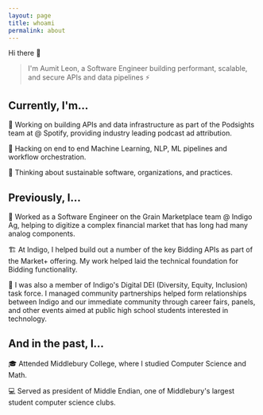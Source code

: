 ```yaml
---
layout: page
title: whoami
permalink: about
---
```


Hi there 👋

> I'm Aumit Leon, a Software Engineer building performant, scalable, and secure APIs and data pipelines ⚡

## Currently, I'm...

🔭 Working on building APIs and data infrastructure as part of the Podsights team at @ Spotify, providing industry leading podcast ad attribution.

🌱 Hacking on end to end Machine Learning, NLP, ML pipelines and workflow orchestration.

💬 Thinking about sustainable software, organizations, and practices.

## Previously, I...

🌾 Worked as a Software Engineer on the Grain Marketplace team @ Indigo Ag, helping to digitize a complex financial market that has long had many analog components.

🏗️ At Indigo, I helped build out a number of the key Bidding APIs as part of the Market+ offering. My work helped laid the technical foundation for Bidding functionality. 

🤝 I was also a member of Indigo's Digital DEI (Diversity, Equity, Inclusion) task force. I managed community partnerships helped form relationships between Indigo and our immediate community through career fairs, panels, and other events aimed at public high school students interested in technology. 

## And in the past, I...

🎓 Attended Middlebury College, where I studied Computer Science and Math.

💻 Served as president of Middle Endian, one of Middlebury's largest student computer science clubs.
